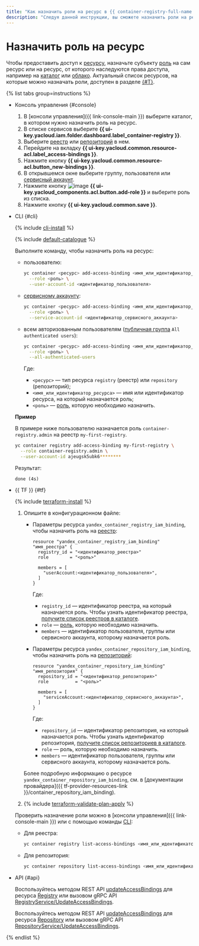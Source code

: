 ```yaml
---
title: "Как назначить роли на ресурс в {{ container-registry-full-name }}"
description: "Следуя данной инструкции, вы сможете назначить роли на ресурс." 
---
```


# Назначить роль на ресурс

Чтобы предоставить доступ к [ресурсу](../../../iam/concepts/access-control/resources-with-access-control.md), назначьте субъекту [роль](../../../iam/concepts/access-control/roles.md) на сам ресурс или на ресурс, от которого наследуются права доступа, например на [каталог](../../../resource-manager/concepts/resources-hierarchy.md#folder) или [облако](../../../resource-manager/concepts/resources-hierarchy.md#cloud). Актуальный список ресурсов, на которые можно назначать роли, доступен в разделе [{#T}](../../security/index.md#resources).

{% list tabs group=instructions %}

- Консоль управления {#console}

  1. В [консоли управления]({{ link-console-main }}) выберите каталог, в котором нужно назначить роль на ресурс.
  1. В списке сервисов выберите **{{ ui-key.yacloud.iam.folder.dashboard.label_container-registry }}**.
  1. Выберите [реестр](../../concepts/registry.md) или [репозиторий](../../concepts/repository.md) в нем.
  1. Перейдите на вкладку **{{ ui-key.yacloud.common.resource-acl.label_access-bindings }}**.
  1. Нажмите кнопку **{{ ui-key.yacloud.common.resource-acl.button_new-bindings }}**.
  1. В открывшемся окне выберите группу, пользователя или [сервисный аккаунт](../../../iam/concepts/users/service-accounts.md).
  1. Нажмите кнопку ![image](../../../_assets/console-icons/plus.svg) **{{ ui-key.yacloud_components.acl.button.add-role }}** и выберите роль из списка.
  1. Нажмите кнопку **{{ ui-key.yacloud.common.save }}**.

- CLI {#cli}

  {% include [cli-install](../../../_includes/cli-install.md) %}

  {% include [default-catalogue](../../../_includes/default-catalogue.md) %}

  Выполните команду, чтобы назначить роль на ресурс:

  * пользователю:

    ```bash
    yc container <ресурс> add-access-binding <имя_или_идентификатор_ресурса> \
      --role <роль> \
      --user-account-id <идентификатор_пользователя>
    ```

  * [сервисному аккаунту](../../../iam/concepts/users/service-accounts.md):

    ```bash
    yc container <ресурс> add-access-binding <имя_или_идентификатор_ресурса> \
      --role <роль> \
      --service-account-id <идентификатор_сервисного_аккаунта>
    ```

  * всем авторизованным пользователям ([публичная группа](../../../iam/concepts/access-control/public-group.md) `All authenticated users`):

    ```bash
    yc container <ресурс> add-access-binding <имя_или_идентификатор_ресурса> \
      --role <роль> \
      --all-authenticated-users
    ```

    Где:
    * `<ресурс>` — тип ресурса `registry` (реестр) или `repository` (репозиторий);
    * `<имя_или_идентификатор_ресурса>` — имя или идентификатор ресурса, на который назначается роль;
    * `<роль>` — [роль](../../security/index.md#service-roles), которую необходимо назначить.
  
  **Пример**

  В примере ниже пользователю назначается роль `container-registry.admin` на реестр `my-first-registry`.

  ```bash
  yc container registry add-access-binding my-first-registry \
    --role container-registry.admin \
    --user-account-id ajeugsk5ubk6********
  ```

  Результат:

  ```text
  done (4s)
  ```

- {{ TF }} {#tf}

  {% include [terraform-install](../../../_includes/terraform-install.md) %}

  1. Опишите в конфигурационном файле:
     * Параметры ресурса `yandex_container_registry_iam_binding`, чтобы назначить роль на [реестр](../../concepts/registry.md):

       ```
       resource "yandex_container_registry_iam_binding" "имя_реестра" {
         registry_id = "<идентификатор_реестра>"
         role        = "<роль>"
       
         members = [
           "userAccount:<идентификатор_пользователя>",
         ]
       }
       ```

       Где:
       * `registry_id` — идентификатор реестра, на который назначается роль. Чтобы узнать идентификатор реестра, [получите список реестров в каталоге](../registry/registry-list.md#registry-list).
       * `role` — [роль](../../security/index.md#service-roles), которую необходимо назначить.
       * `members` — идентификатор пользователя, группы или сервисного аккаунта, которому назначается роль.
     
     * Параметры ресурса `yandex_container_repository_iam_binding`, чтобы назначить роль на [репозиторий](../../concepts/repository.md):

       ```
       resource "yandex_container_repository_iam_binding" "имя_репозитория" {
         repository_id = "<идентификатор_репозитория>"
         role          = "<роль>"
       
         members = [
           "serviceAccount:<идентификатор_сервисного_аккаунта>",
         ]
       }
       ```

       Где:
       * `repository_id` — идентификатор репозитория, на который назначается роль. Чтобы узнать идентификатор репозитория, [получите список репозиториев в каталоге](../repository/repository-list.md#repository-list).
       * `role` — роль, которую необходимо назначить.
       * `members` — идентификатор пользователя, группы или сервисного аккаунта, которому назначается роль.

     Более подробную информацию о ресурсе `yandex_container_repository_iam_binding`, см. в [документации провайдера]({{ tf-provider-resources-link }}/container_repository_iam_binding).
  
  1. {% include [terraform-validate-plan-apply](../../../_tutorials/_tutorials_includes/terraform-validate-plan-apply.md) %}

  Проверить назначение роли можно в [консоли управления]({{ link-console-main }}) или с помощью команды [CLI](../../../cli/quickstart.md):

     * Для реестра:

       ```bash
       yc container registry list-access-bindings <имя_или_идентификатор_реестра>
       ```

     * Для репозитория:

       ```bash
       yc container repository list-access-bindings <имя_или_идентификатор_репозитория>
       ```

- API {#api}

  Воспользуйтесь методом REST API [updateAccessBindings](../../api-ref/Registry/updateAccessBindings.md) для ресурса [Registry](../../api-ref/Registry/index.md) или вызовом gRPC API [RegistryService/UpdateAccessBindings](../../api-ref/grpc/registry_service.md#UpdateAccessBindings).

  Воспользуйтесь методом REST API [updateAccessBindings](../../api-ref/Repository/updateAccessBindings.md) для ресурса [Repository](../../api-ref/Repository/index.md) или вызовом gRPC API [RepositoryService/UpdateAccessBindings](../../api-ref/grpc/repository_service.md#UpdateAccessBindings).

{% endlist %}
